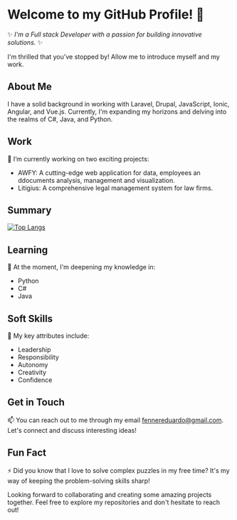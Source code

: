 # Welcome to my GitHub Profile! 👋

✨ _I'm a Full stack Developer with a passion for building innovative solutions._ ✨ 

I'm thrilled that you've stopped by! Allow me to introduce myself and my work.

## About Me
I have a solid background in working with Laravel, Drupal, JavaScript, Ionic, Angular, and Vue.js. Currently, I'm expanding my horizons and delving into the realms of C#, Java, and Python. 



## Work
🔭 I’m currently working on two exciting projects: 
- AWFY: A cutting-edge web application for data, employees an ddocuments analysis, management and visualization.
- Litigius: A comprehensive legal management system for law firms.

## Summary

[![Top Langs](https://github-readme-stats.vercel.app/api/top-langs/?username=fennereduardo&layout=compact)](https://github.com/fennereduardo/github-readme-stats)



## Learning
🌱 At the moment, I'm deepening my knowledge in:
- Python
- C#
- Java


## Soft Skills
💪 My key attributes include:
- Leadership
- Responsibility
- Autonomy
- Creativity
- Confidence

## Get in Touch
📫 You can reach out to me through my email [fennereduardo@gmail.com](mailto:fennereduardo@gmail.com). Let's connect and discuss interesting ideas!

## Fun Fact
⚡ Did you know that I love to solve complex puzzles in my free time? It's my way of keeping the problem-solving skills sharp!

Looking forward to collaborating and creating some amazing projects together. Feel free to explore my repositories and don't hesitate to reach out!



